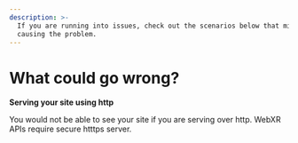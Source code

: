 ```yaml
---
description: >-
  If you are running into issues, check out the scenarios below that might be
  causing the problem.
---
```


# What could go wrong?

**Serving your site using http**

You would not be able to see your site if you are serving  over http. WebXR APIs require secure htttps server.

